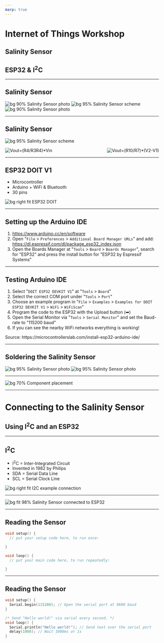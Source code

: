 ```yaml
---
marp: true
---
```


<!--
title: Internet of Things Workshop
theme: gaia
paginate: true
style: |
  section {
    background-image: url("./assets/bg.svg");
    background-color: #fcf8ed;
  }
-->

# Internet of Things Workshop

## Salinity Sensor
## ESP32 & I<sup>2</sup>C


---

## Salinity Sensor

![bg 90% Salinity Sensor photo](assets/SalinitySensorPhoto.png)
![bg 95% Salinity Sensor scheme](assets/Scheme-full.svg)
![bg 90% Salinity Sensor photo](assets/SalinitySensorPhoto_back.png)


---
## Salinity Sensor

![bg 95% Salinity Sensor scheme](assets/Scheme-full.svg)


<img alt="Vout=(R4/R3R4)*Vin" src="https://render.githubusercontent.com/render/math?math=V_%7Bout%7D=%7B%5Cfrac%7BR_%7B4%7D%7D%7BR_%7B3%7D&plus;R_%7B4%7D%7D%7D%5Ccdot%20V_%7Bin%7D"/>



<img alt="Vout=(R10/R7)*(V2-V1)" style="float:right" src="https://render.githubusercontent.com/render/math?math=V_%7Bout%7D=%5Cfrac%7BR_10%7D%7BR_7%7D(V_2-V_1)%20"/>


---

## ESP32 DOIT V1

- Microcontroller
- Arduino + WiFi & Bluetooth
- 30 pins

![bg right fit ESP32 DOIT](./assets/ESP32-DOIT.png)

---

## Setting up the Arduino IDE

1. https://www.arduino.cc/en/software
2. Open "`File` > `Preferences` > `Additional Board Manager URLs`" and add: https://dl.espressif.com/dl/package_esp32_index.json
3. Open the Boards Manager at "`Tools` > `Board` > `Boards Manager`", search for "ESP32" and press the install button for "ESP32 by Espressif Systems"


---

## Testing Arduino IDE

1. Select "`DOIT ESP32 DEVKIT V1`" at "`Tools` > `Board`"
2. Select the correct COM port under "`Tools` > `Port`"
3. Choose an example program in "`File` > `Examples` > `Examples for DOIT ESP32 DEVKIT V1` > `WiFi` > `WiFiScan`" 
4. Program the code to the ESP32 with the Upload button (&#10145;)
5. Open the Serial Monitor via "`Tools` > `Serial Monitor`" and set the Baud-rate to "115200 baud"
6. If you can see the nearby WiFi networks everything is working!


<footer>
Source: https://microcontrollerslab.com/install-esp32-arduino-ide/
</footer>

---

## Soldering the Salinity Sensor

![bg 95% Salinity Sensor photo](assets/SalinitySensorPhoto.png)
![bg 95% Salinity Sensor photo](assets/SalinitySensorPhoto_back.png)


---

![bg 70% Component placement](assets/SalinitySensorComponentPlacement.png)

---


# Connecting to the Salinity Sensor

## Using I<sup>2</sup>C and an ESP32

---

## I<sup>2</sup>C

- I<sup>2</sup>C = Inter-Integrated Circuit
- Invented in 1982 by Philips 
- SDA = Serial Data Line
- SCL = Serial Clock Line

![bg right fit I2C example connection](./assets/I2C_controller-target.svg)

---

![bg fit 98% Salinity Sensor connected to ESP32](./assets/SalinitySensorToESP32.png)

---

## Reading the Sensor

```C++
void setup() {
  // put your setup code here, to run once:

}

void loop() {
  // put your main code here, to run repeatedly:

}
```

---

## Reading the Sensor

```C++
void setup() {
  Serial.begin(115200); // Open the serial port at 9600 baud
}

/* Send "Hello world!" via serial every second. */
void loop() {
  Serial.println("Hello world!"); // Send text over the serial port
  delay(1000); // Wait 1000ms or 1s
}
```